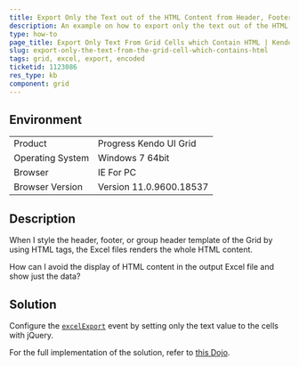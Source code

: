 ```yaml
---
title: Export Only the Text out of the HTML Content from Header, Footer, or Group Header Templates
description: An example on how to export only the text out of the HTML content in a Grid cell to Excel.
type: how-to
page_title: Export Only Text From Grid Cells which Contain HTML | Kendo UI Grid for jQuery
slug: export-only-the-text-from-the-grid-cell-which-contains-html
tags: grid, excel, export, encoded
ticketid: 1123086
res_type: kb
component: grid
---
```


## Environment

<table>
 <tr>
  <td>Product</td>
  <td>Progress Kendo UI Grid</td>
 </tr>
 <tr>
  <td>Operating System</td>
  <td>Windows 7 64bit</td>
 </tr>
 <tr>
  <td>Browser</td>
  <td>IE For PC</td>
 </tr>
 <tr>
  <td>Browser Version</td>
  <td>Version 11.0.9600.18537</td>
 </tr>
</table>

## Description

When I style the header, footer, or group header template of the Grid by using HTML tags, the Excel files renders the whole HTML content.

How can I avoid the display of HTML content in the output Excel file and show just the data?

## Solution  

Configure the [`excelExport`](https://docs.telerik.com/kendo-ui/api/javascript/ui/grid/events/excelexport) event by setting only the text value to the cells with jQuery.

For the full implementation of the solution, refer to [this Dojo](https://dojo.telerik.com/EtESI).
